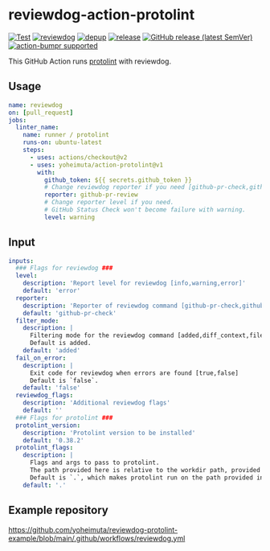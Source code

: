 # reviewdog-action-protolint

[![Test](https://github.com/yoheimuta/action-protolint/workflows/Test/badge.svg)](https://github.com/yoheimuta/action-protolint/actions?query=workflow%3ATest)
[![reviewdog](https://github.com/yoheimuta/action-protolint/workflows/reviewdog/badge.svg)](https://github.com/yoheimuta/action-protolint/actions?query=workflow%3Areviewdog)
[![depup](https://github.com/yoheimuta/action-protolint/workflows/depup/badge.svg)](https://github.com/yoheimuta/action-protolint/actions?query=workflow%3Adepup)
[![release](https://github.com/yoheimuta/action-protolint/workflows/release/badge.svg)](https://github.com/yoheimuta/action-protolint/actions?query=workflow%3Arelease)
[![GitHub release (latest SemVer)](https://img.shields.io/github/v/release/yoheimuta/action-protolint?logo=github&sort=semver)](https://github.com/yoheimuta/action-protolint/releases)
[![action-bumpr supported](https://img.shields.io/badge/bumpr-supported-ff69b4?logo=github&link=https://github.com/haya14busa/action-bumpr)](https://github.com/haya14busa/action-bumpr)

This GitHub Action runs [protolint](https://github.com/yoheimuta/protolint) with reviewdog.

## Usage
```yaml
name: reviewdog
on: [pull_request]
jobs:
  linter_name:
    name: runner / protolint
    runs-on: ubuntu-latest
    steps:
      - uses: actions/checkout@v2
      - uses: yoheimuta/action-protolint@v1
        with:
          github_token: ${{ secrets.github_token }}
          # Change reviewdog reporter if you need [github-pr-check,github-check,github-pr-review].
          reporter: github-pr-review
          # Change reporter level if you need.
          # GitHub Status Check won't become failure with warning.
          level: warning
```

## Input

```yaml
inputs:
  ### Flags for reviewdog ###
  level:
    description: 'Report level for reviewdog [info,warning,error]'
    default: 'error'
  reporter:
    description: 'Reporter of reviewdog command [github-pr-check,github-check,github-pr-review].'
    default: 'github-pr-check'
  filter_mode:
    description: |
      Filtering mode for the reviewdog command [added,diff_context,file,nofilter].
      Default is added.
    default: 'added'
  fail_on_error:
    description: |
      Exit code for reviewdog when errors are found [true,false]
      Default is `false`.
    default: 'false'
  reviewdog_flags:
    description: 'Additional reviewdog flags'
    default: ''
  ### Flags for protolint ###
  protolint_version:
    description: 'Protolint version to be installed'
    default: '0.38.2'
  protolint_flags:
    description: |
      Flags and args to pass to protolint.
      The path provided here is relative to the workdir path, provided in the workdir input.
      Default is `.`, which makes protolint run on the path provided in the workdir input.
    default: '.'
```

## Example repository

https://github.com/yoheimuta/reviewdog-protolint-example/blob/main/.github/workflows/reviewdog.yml
